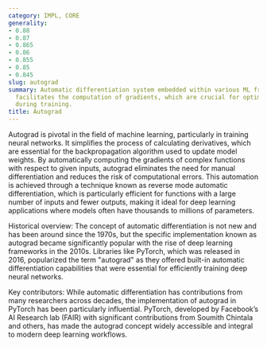 ```yaml
---
category: IMPL, CORE
generality:
- 0.88
- 0.87
- 0.865
- 0.86
- 0.855
- 0.85
- 0.845
slug: autograd
summary: Automatic differentiation system embedded within various ML frameworks that
  facilitates the computation of gradients, which are crucial for optimizing models
  during training.
title: Autograd
---
```


Autograd is pivotal in the field of machine learning, particularly in training neural networks. It simplifies the process of calculating derivatives, which are essential for the backpropagation algorithm used to update model weights. By automatically computing the gradients of complex functions with respect to given inputs, autograd eliminates the need for manual differentiation and reduces the risk of computational errors. This automation is achieved through a technique known as reverse mode automatic differentiation, which is particularly efficient for functions with a large number of inputs and fewer outputs, making it ideal for deep learning applications where models often have thousands to millions of parameters.

Historical overview: The concept of automatic differentiation is not new and has been around since the 1970s, but the specific implementation known as autograd became significantly popular with the rise of deep learning frameworks in the 2010s. Libraries like PyTorch, which was released in 2016, popularized the term "autograd" as they offered built-in automatic differentiation capabilities that were essential for efficiently training deep neural networks.

Key contributors: While automatic differentiation has contributions from many researchers across decades, the implementation of autograd in PyTorch has been particularly influential. PyTorch, developed by Facebook’s AI Research lab (FAIR) with significant contributions from Soumith Chintala and others, has made the autograd concept widely accessible and integral to modern deep learning workflows.